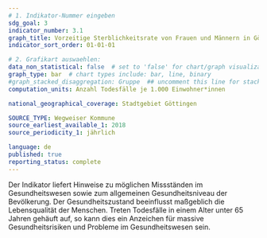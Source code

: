```yaml
---
# 1. Indikator-Nummer eingeben 
sdg_goal: 3
indicator_number: 3.1
graph_title: Vorzeitige Sterblichkeitsrate von Frauen und Männern in Göttingen 
indicator_sort_order: 01-01-01

# 2. Grafikart auswaehlen: 
data_non_statistical: false  # set to 'false' for chart/graph visualization 
graph_type: bar  # chart types include: bar, line, binary 
#graph_stacked_disaggregation: Gruppe  ## uncomment this line for stacked bars. eplace 'Geschlecht' with the field of aggregation. 
computation_units: Anzahl Todesfälle je 1.000 Einwohner*innen

national_geographical_coverage: Stadtgebiet Göttingen

SOURCE_TYPE: Wegweiser Kommune
source_earliest_available_1: 2018
source_periodicity_1: jährlich

language: de   
published: true 
reporting_status: complete
---
```

Der Indikator liefert Hinweise zu möglichen Missständen im Gesundheitswesen sowie zum allgemeinen Gesundheitsniveau der Bevölkerung. Der Gesundheitszustand beeinflusst maßgeblich die Lebensqualität der Menschen. Treten Todesfälle in einem Alter unter 65 Jahren gehäuft auf, so kann dies ein Anzeichen für massive Gesundheitsrisiken und Probleme im Gesundheitswesen sein.
